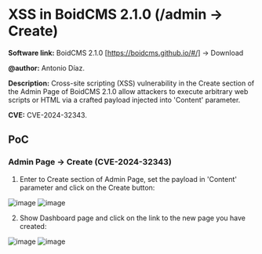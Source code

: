 # XSS in BoidCMS 2.1.0 (/admin -> Create)
**Software link:** BoidCMS 2.1.0 [https://boidcms.github.io/#/] -> Download

**@author:** Antonio Díaz.

**Description:** Cross-site scripting (XSS) vulnerability in the Create section of the Admin Page of BoidCMS 2.1.0 allow attackers to execute arbitrary web scripts or HTML via a crafted payload injected into 'Content' parameter.

**CVE:** CVE-2024-32343.

## PoC
### Admin Page -> Create (CVE-2024-32343)
1. Enter to Create section of Admin Page, set the payload in 'Content' parameter and click on the Create button:

![image](https://github.com/adiapera/xss_create2_boidcms_2.1.0/assets/165512291/79ac6e20-aaf9-4434-9ca3-9a2b7aebee81)
![image](https://github.com/adiapera/xss_create2_boidcms_2.1.0/assets/165512291/d4074120-f924-4ae2-8795-3a3a6d3f97f9)

2. Show Dashboard page and click on the link to the new page you have created:

![image](https://github.com/adiapera/xss_create2_boidcms_2.1.0/assets/165512291/a5d85777-427c-4a61-982b-a2b53828eb95)
![image](https://github.com/adiapera/xss_create2_boidcms_2.1.0/assets/165512291/6a06b5de-29e3-4fe4-9d14-626c1fe1870d)

